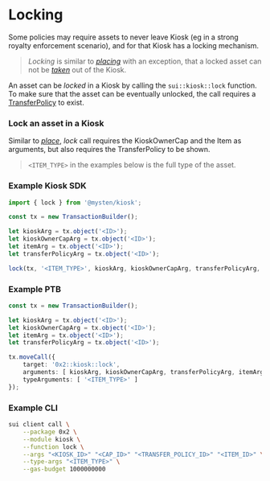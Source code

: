 # Locking

Some policies may require assets to never leave Kiosk (eg in a strong royalty enforcement scenario), and for that Kiosk has a locking mechanism.

> *Locking* is similar to [*placing*](./place-and-take.md#calling-kioskplace) with an exception, that a locked asset can not be [*taken*](./place-and-take.md#calling-kiosktake) out of the Kiosk.

An asset can be *locked* in a Kiosk by calling the `sui::kiosk::lock` function. To make sure that the asset can be eventually unlocked, the call requires a [TransferPolicy](../transfer-policy/README.md) to exist.


### Lock an asset in a Kiosk

Similar to [*place*](./place-and-take.md), *lock* call requires the KioskOwnerCap and the Item as arguments, but also requires the TransferPolicy to be shown.

> `<ITEM_TYPE>` in the examples below is the full type of the asset.

### Example Kiosk SDK

```ts
import { lock } from '@mysten/kiosk';

const tx = new TransactionBuilder();

let kioskArg = tx.object('<ID>');
let kioskOwnerCapArg = tx.object('<ID>');
let itemArg = tx.object('<ID>');
let transferPolicyArg = tx.object('<ID>');

lock(tx, '<ITEM_TYPE>', kioskArg, kioskOwnerCapArg, transferPolicyArg, itemArg);
```

### Example PTB

```ts
const tx = new TransactionBuilder();

let kioskArg = tx.object('<ID>');
let kioskOwnerCapArg = tx.object('<ID>');
let itemArg = tx.object('<ID>');
let transferPolicyArg = tx.object('<ID>');

tx.moveCall({
    target: '0x2::kiosk::lock',
    arguments: [ kioskArg, kioskOwnerCapArg, transferPolicyArg, itemArg ],
    typeArguments: [ '<ITEM_TYPE>' ]
});
```

### Example CLI

```bash
sui client call \
    --package 0x2 \
    --module kiosk \
    --function lock \
    --args "<KIOSK_ID>" "<CAP_ID>" "<TRANSFER_POLICY_ID>" "<ITEM_ID>" \
    --type-args "<ITEM_TYPE>" \
    --gas-budget 1000000000
```
